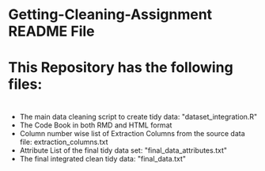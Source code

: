 # Getting-Cleaning-Assignment README File
#
# This Repository has the following files:
#
* The main data cleaning script to create tidy data: "dataset_integration.R"
* The Code Book in both RMD and HTML format
* Column number wise list of Extraction Columns from the source data file: extraction_columns.txt
* Attribute List of the final tidy data set: "final_data_attributes.txt"
* The final integrated clean tidy data: "final_data.txt"